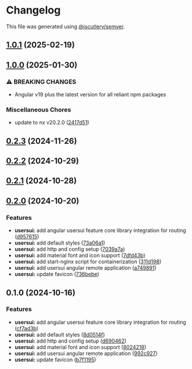 # Changelog

This file was generated using [@jscutlery/semver](https://github.com/jscutlery/semver).

## [1.0.1](https://github.com/jdwillmsen/jdw/compare/usersui-1.0.0...usersui-1.0.1) (2025-02-19)

## [1.0.0](https://github.com/jdwillmsen/jdw/compare/usersui-0.2.3...usersui-1.0.0) (2025-01-30)

### ⚠ BREAKING CHANGES

- Angular v19 plus the latest version for all reliant npm packages

### Miscellaneous Chores

- update to nx v20.2.0 ([2417d51](https://github.com/jdwillmsen/jdw/commit/2417d51babf7809e49c778b740b6b2c8a815a226))

## [0.2.3](https://github.com/jdwillmsen/jdw/compare/usersui-0.2.2...usersui-0.2.3) (2024-11-26)

## [0.2.2](https://github.com/jdwillmsen/jdw/compare/usersui-0.2.1...usersui-0.2.2) (2024-10-29)

## [0.2.1](https://github.com/jdwillmsen/jdw/compare/usersui-0.2.0...usersui-0.2.1) (2024-10-28)

## [0.2.0](https://github.com/jdwillmsen/jdw/compare/usersui-0.1.0...usersui-0.2.0) (2024-10-20)

### Features

- **usersui:** add angular usersui feature core library integration for routing ([d957615](https://github.com/jdwillmsen/jdw/commit/d9576152148c04ad2816274b2823c28eb90a0a45))
- **usersui:** add default styles ([73a06a1](https://github.com/jdwillmsen/jdw/commit/73a06a17af825da0b357f50dd57f80251a40f23d))
- **usersui:** add http and config setup ([7039a7a](https://github.com/jdwillmsen/jdw/commit/7039a7a9f58127598ee873e33211f7cf3200f115))
- **usersui:** add material font and icon support ([7dfd43b](https://github.com/jdwillmsen/jdw/commit/7dfd43ba680b36d329c6d6f5f02d5f751023601f))
- **usersui:** add start-nginx script for containerization ([311d198](https://github.com/jdwillmsen/jdw/commit/311d19851429a8e4d58e46ed3e69dd4164aa8938))
- **usersui:** add usersui angular remote application ([a749891](https://github.com/jdwillmsen/jdw/commit/a74989198723e2ff05787a9823b44be8970a2d12))
- **usersui:** update favicon ([736bebe](https://github.com/jdwillmsen/jdw/commit/736bebe0dcd4e6124fa7d159fd74ff4cfa8e9d1c))

## 0.1.0 (2024-10-16)

### Features

- **usersui:** add angular usersui feature core library integration for routing ([cf7ad3b](https://github.com/jdwillmsen/jdw/commit/cf7ad3bcd5403b5755d69df966d8d0debc8b9f37))
- **usersui:** add default styles ([8d0514f](https://github.com/jdwillmsen/jdw/commit/8d0514fcb02f1787bb04a670ee0938e1d1e98a11))
- **usersui:** add http and config setup ([d690462](https://github.com/jdwillmsen/jdw/commit/d6904625b1e205a7ae19594a3568a66459b0ee1f))
- **usersui:** add material font and icon support ([8024218](https://github.com/jdwillmsen/jdw/commit/80242188eeef17adbe092505c1310bcf86642e27))
- **usersui:** add usersui angular remote application ([992c927](https://github.com/jdwillmsen/jdw/commit/992c92749389f5fe97a91efe4f6180b852f9279a))
- **usersui:** update favicon ([b7f1195](https://github.com/jdwillmsen/jdw/commit/b7f11951ea7428ca9c454a8c29514d2c89c1ace8))
